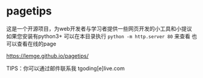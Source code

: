 # pagetips

这是一个开源项目，为web开发者与学习者提供一些网页开发的小工具和小提议
如果您安装有python3+
可以在本目录执行
`python -m http.server 80`
来查看
也可以查看在线的page


 https://lemge.github.io/pagetips/


TIPS：你可以通过邮件联系我 tgoding[e]live.com

